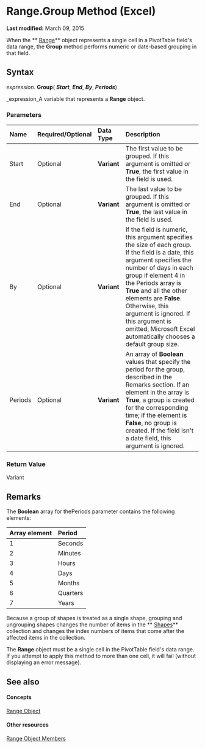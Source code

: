 
# Range.Group Method (Excel)

 **Last modified:** March 09, 2015

When the  ** [Range](b8207778-0dcc-4570-1234-f130532cc8cd.md)** object represents a single cell in a PivotTable field's data range, the **Group** method performs numeric or date-based grouping in that field.

## Syntax

 _expression_. **Group**( **_Start_**,  **_End_**,  **_By_**,  **_Periods_**)

 _expression_A variable that represents a  **Range** object.


### Parameters



|**Name**|**Required/Optional**|**Data Type**|**Description**|
|:-----|:-----|:-----|:-----|
|Start|Optional| **Variant**|The first value to be grouped. If this argument is omitted or  **True**, the first value in the field is used.|
|End|Optional| **Variant**|The last value to be grouped. If this argument is omitted or  **True**, the last value in the field is used.|
|By|Optional| **Variant**|If the field is numeric, this argument specifies the size of each group. If the field is a date, this argument specifies the number of days in each group if element 4 in the Periods array is **True** and all the other elements are **False**. Otherwise, this argument is ignored. If this argument is omitted, Microsoft Excel automatically chooses a default group size.|
|Periods|Optional| **Variant**|An array of  **Boolean** values that specify the period for the group, described in the Remarks section. If an element in the array is **True**, a group is created for the corresponding time; if the element is  **False**, no group is created. If the field isn't a date field, this argument is ignored.|

### Return Value

Variant


## Remarks

The  **Boolean** array for thePeriods parameter contains the following elements:



|**Array element**|**Period**|
|:-----|:-----|
|1|Seconds|
|2|Minutes|
|3|Hours|
|4|Days|
|5|Months|
|6|Quarters|
|7|Years|
Because a group of shapes is treated as a single shape, grouping and ungrouping shapes changes the number of items in the  ** [Shapes](f9c6548c-d028-1b70-a11c-c4b45ff19177.md)** collection and changes the index numbers of items that come after the affected items in the collection.

The  **Range** object must be a single cell in the PivotTable field's data range. If you attempt to apply this method to more than one cell, it will fail (without displaying an error message).


## See also


#### Concepts


 [Range Object](b8207778-0dcc-4570-1234-f130532cc8cd.md)
#### Other resources


 [Range Object Members](4336bf81-1e63-7e44-1792-baf366a027a7.md)

